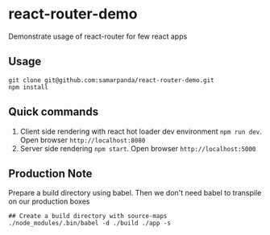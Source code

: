 # react-router-demo
Demonstrate usage of react-router for few react apps

## Usage

```shell
git clone git@github.com:samarpanda/react-router-demo.git
npm install

```

## Quick commands

1. Client side rendering with react hot loader dev environment `npm run dev`. Open browser `http://localhost:8080`  
1. Server side rendering `npm start`. Open browser `http://localhost:5000`  


## Production Note

Prepare a build directory using babel. Then we don't need babel to transpile on our production boxes

```shell
## Create a build directory with source-maps
./node_modules/.bin/babel -d ./build ./app -s
```
